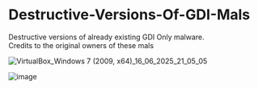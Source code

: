 # Destructive-Versions-Of-GDI-Mals
Destructive versions of already existing GDI Only malware.
<br>Credits to the original owners of these mals

![VirtualBox_Windows 7 (2009, x64)_16_06_2025_21_05_05](https://github.com/user-attachments/assets/84557410-378f-4203-8fd2-fdc5ef133efa)

![image](https://github.com/user-attachments/assets/bd3f7a1e-ac50-45f3-a9ef-576ccf3992e3)
